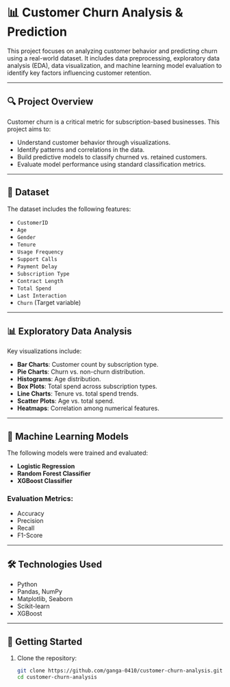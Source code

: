 # 📊 Customer Churn Analysis & Prediction

This project focuses on analyzing customer behavior and predicting churn using a real-world dataset. It includes data preprocessing, exploratory data analysis (EDA), data visualization, and machine learning model evaluation to identify key factors influencing customer retention.

---

## 🔍 Project Overview

Customer churn is a critical metric for subscription-based businesses. This project aims to:

- Understand customer behavior through visualizations.
- Identify patterns and correlations in the data.
- Build predictive models to classify churned vs. retained customers.
- Evaluate model performance using standard classification metrics.

---

## 📁 Dataset

The dataset includes the following features:

- `CustomerID`
- `Age`
- `Gender`
- `Tenure`
- `Usage Frequency`
- `Support Calls`
- `Payment Delay`
- `Subscription Type`
- `Contract Length`
- `Total Spend`
- `Last Interaction`
- `Churn` (Target variable)

---

## 📊 Exploratory Data Analysis

Key visualizations include:

- **Bar Charts**: Customer count by subscription type.
- **Pie Charts**: Churn vs. non-churn distribution.
- **Histograms**: Age distribution.
- **Box Plots**: Total spend across subscription types.
- **Line Charts**: Tenure vs. total spend trends.
- **Scatter Plots**: Age vs. total spend.
- **Heatmaps**: Correlation among numerical features.

---

## 🤖 Machine Learning Models

The following models were trained and evaluated:

- **Logistic Regression**
- **Random Forest Classifier**
- **XGBoost Classifier**

### Evaluation Metrics:

- Accuracy
- Precision
- Recall
- F1-Score

---

## 🛠️ Technologies Used

- Python
- Pandas, NumPy
- Matplotlib, Seaborn
- Scikit-learn
- XGBoost

---

## 🚀 Getting Started

1. Clone the repository:
   ```bash
   git clone https://github.com/ganga-0410/customer-churn-analysis.git
   cd customer-churn-analysis
   ```
